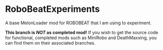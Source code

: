 # RoboBeatExperiments
A base MelonLoader mod for ROBOBEAT that I am using to experiment.

**This branch is _NOT_ as completed mod!** If you wish to get the source code for functional, completed mods such as MiniRobo and DeathMaxxing, you can find them on their associated branches.
